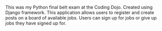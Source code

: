 This was my Python final belt exam at the Coding Dojo.
Created using Django framework.
This application allows users to register and create posts on a board of available jobs.
Users can sign up for jobs or give up jobs they have signed up for.
